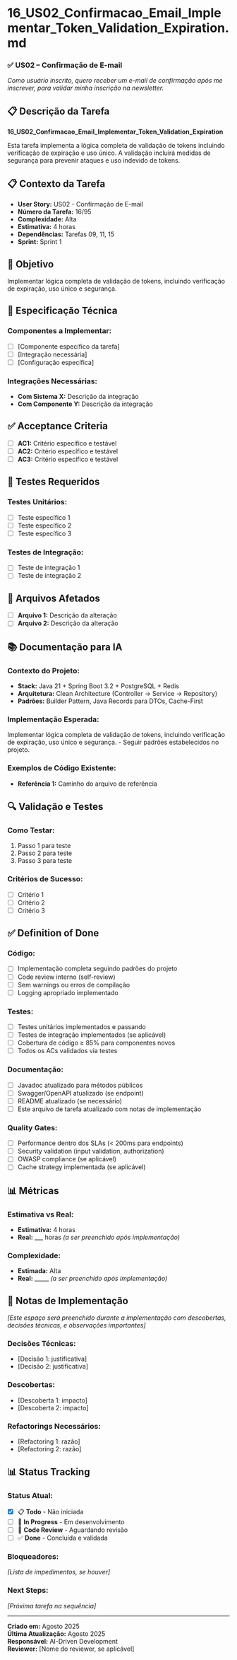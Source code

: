 # 16_US02_Confirmacao_Email_Implementar_Token_Validation_Expiration.md

### ✅ US02 – Confirmação de E-mail
*Como usuário inscrito, quero receber um e-mail de confirmação após me inscrever, para validar minha inscrição na newsletter.*

## 📋 Descrição da Tarefa
**16_US02_Confirmacao_Email_Implementar_Token_Validation_Expiration**

Esta tarefa implementa a lógica completa de validação de tokens incluindo verificação de expiração e uso único.
A validação incluirá medidas de segurança para prevenir ataques e uso indevido de tokens.

## 📋 Contexto da Tarefa
- **User Story:** US02 - Confirmação de E-mail
- **Número da Tarefa:** 16/95
- **Complexidade:** Alta
- **Estimativa:** 4 horas
- **Dependências:** Tarefas 09, 11, 15
- **Sprint:** Sprint 1

## 🎯 Objetivo
Implementar lógica completa de validação de tokens, incluindo verificação de expiração, uso único e segurança.

## 📝 Especificação Técnica

### **Componentes a Implementar:**
- [ ] [Componente específico da tarefa]
- [ ] [Integração necessária]
- [ ] [Configuração específica]

### **Integrações Necessárias:**
- **Com Sistema X:** Descrição da integração
- **Com Componente Y:** Descrição da integração

## ✅ Acceptance Criteria
- [ ] **AC1:** Critério específico e testável
- [ ] **AC2:** Critério específico e testável
- [ ] **AC3:** Critério específico e testável

## 🧪 Testes Requeridos

### **Testes Unitários:**
- [ ] Teste específico 1
- [ ] Teste específico 2
- [ ] Teste específico 3

### **Testes de Integração:**
- [ ] Teste de integração 1
- [ ] Teste de integração 2

## 🔗 Arquivos Afetados
- [ ] **Arquivo 1:** Descrição da alteração
- [ ] **Arquivo 2:** Descrição da alteração

## 📚 Documentação para IA

### **Contexto do Projeto:**
- **Stack:** Java 21 + Spring Boot 3.2 + PostgreSQL + Redis
- **Arquitetura:** Clean Architecture (Controller → Service → Repository)
- **Padrões:** Builder Pattern, Java Records para DTOs, Cache-First

### **Implementação Esperada:**
Implementar lógica completa de validação de tokens, incluindo verificação de expiração, uso único e segurança. - Seguir padrões estabelecidos no projeto.

### **Exemplos de Código Existente:**
- **Referência 1:** Caminho do arquivo de referência

## 🔍 Validação e Testes

### **Como Testar:**
1. Passo 1 para teste
2. Passo 2 para teste
3. Passo 3 para teste

### **Critérios de Sucesso:**
- [ ] Critério 1
- [ ] Critério 2
- [ ] Critério 3

## ✅ Definition of Done

### **Código:**
- [ ] Implementação completa seguindo padrões do projeto
- [ ] Code review interno (self-review)
- [ ] Sem warnings ou erros de compilação
- [ ] Logging apropriado implementado

### **Testes:**
- [ ] Testes unitários implementados e passando
- [ ] Testes de integração implementados (se aplicável)
- [ ] Cobertura de código ≥ 85% para componentes novos
- [ ] Todos os ACs validados via testes

### **Documentação:**
- [ ] Javadoc atualizado para métodos públicos
- [ ] Swagger/OpenAPI atualizado (se endpoint)
- [ ] README atualizado (se necessário)
- [ ] Este arquivo de tarefa atualizado com notas de implementação

### **Quality Gates:**
- [ ] Performance dentro dos SLAs (< 200ms para endpoints)
- [ ] Security validation (input validation, authorization)
- [ ] OWASP compliance (se aplicável)
- [ ] Cache strategy implementada (se aplicável)

## 📊 Métricas

### **Estimativa vs Real:**
- **Estimativa:** 4 horas
- **Real:** ___ horas *(a ser preenchido após implementação)*

### **Complexidade:**
- **Estimada:** Alta
- **Real:** _____ *(a ser preenchido após implementação)*

## 📝 Notas de Implementação
*[Este espaço será preenchido durante a implementação com descobertas, decisões técnicas, e observações importantes]*

### **Decisões Técnicas:**
- [Decisão 1: justificativa]
- [Decisão 2: justificativa]

### **Descobertas:**
- [Descoberta 1: impacto]
- [Descoberta 2: impacto]

### **Refactorings Necessários:**
- [Refactoring 1: razão]
- [Refactoring 2: razão]

## 📊 Status Tracking

### **Status Atual:**
- [x] 📋 **Todo** - Não iniciada
- [ ] 🔄 **In Progress** - Em desenvolvimento  
- [ ] 👀 **Code Review** - Aguardando revisão
- [ ] ✅ **Done** - Concluída e validada

### **Bloqueadores:**
*[Lista de impedimentos, se houver]*

### **Next Steps:**
*[Próxima tarefa na sequência]*

---

**Criado em:** Agosto 2025  
**Última Atualização:** Agosto 2025  
**Responsável:** AI-Driven Development  
**Reviewer:** [Nome do reviewer, se aplicável]
